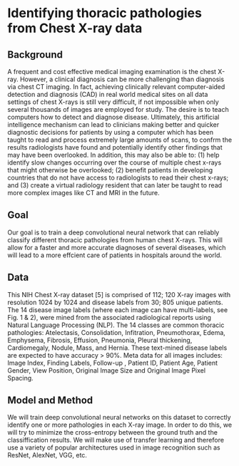 # Identifying thoracic pathologies from Chest X-ray data

## Background

A frequent and cost effective medical imaging examination is the chest X-ray. However, a clinical diagnosis can
be more challenging than diagnosis via chest CT imaging. In fact, achieving clinically relevant computer-aided
detection and diagnosis (CAD) in real world medical sites on all data settings of chest X-rays is still very difficult,
if not impossible when only several thousands of images are employed for study.
The desire is to teach computers how to detect and diagnose disease. Ultimately, this artificial intelligence mechanism
can lead to clinicians making better and quicker diagnostic decisions for patients by using a computer which has
been taught to read and process extremely large amounts of scans, to confrm the results radiologists have found and
potentially identify other findings that may have been overlooked.
In addition, this may also be able to: (1) help identify slow changes occurring over the course of multiple chest
x-rays that might otherwise be overlooked; (2) benefit patients in developing countries that do not have access to
radiologists to read their chest x-rays; and (3) create a virtual radiology resident that can later be taught to read
more complex images like CT and MRI in the future.

## Goal

Our goal is to train a deep convolutional neural network that can reliably classify different thoracic pathologies from
human chest X-rays. This will allow for a faster and more accurate diagnoses of several diseases, which will lead to
a more effcient care of patients in hospitals around the world.

## Data

This NIH Chest X-ray dataset [5] is comprised of 112; 120 X-ray images with resolution 1024 by 1024 and disease labels
from 30; 805 unique patients. The 14 disease image labels (where each image can have multi-labels, see Fig. 1 & 2),
were mined from the associated radiological reports using Natural Language Processing (NLP). The 14 classes are
common thoracic pathologies: Atelectasis, Consolidation, Infitration, Pneumothorax, Edema, Emphysema, Fibrosis,
Effusion, Pneumonia, Pleural thickening, Cardiomegaly, Nodule, Mass, and Hernia. These text-mined disease labels
are expected to have accuracy > 90%. Meta data for all images includes: Image Index, Finding Labels, Follow-up ,
Patient ID, Patient Age, Patient Gender, View Position, Original Image Size and Original Image Pixel Spacing.

## Model and Method

We will train deep convolutional neural networks on this dataset to correctly identify one or more pathologies
in each X-ray image. In order to do this, we will try to minimize the cross-entropy between the ground truth and
the classiffication results. We will make use of transfer learning and therefore use a variety of popular architectures
used in image recognition such as ResNet, AlexNet, VGG, etc.

